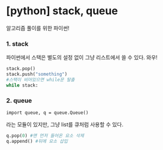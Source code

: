 # [python] stack, queue

알고리즘 풀이를 위한 파이썬!

### 1. stack

파이썬에서 스택은 별도의 설정 없이 그냥 리스트에서 쓸 수 있다. 와우!

```python
stack.pop()
stack.push("something")
#스택이 비어있으면 while문 탈출
while stack:
```



### 2. queue

`import queue, q = queue.Queue()`

라는 모듈이 있지만, 그냥 list를 큐처럼 사용할 수 있다.

```python
q.pop(0) #맨 먼저 들어온 요소 삭제
q.append() #뒤에 요소 삽입
```

